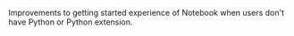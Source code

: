 Improvements to getting started experience of Notebook when users don't have Python or Python extension.

